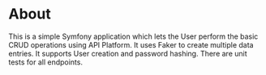 # About
This is a simple Symfony application which lets the User perform the basic CRUD operations using API Platform. It uses Faker to create multiple data entries. It supports User creation and password hashing. There are unit tests for all endpoints.
